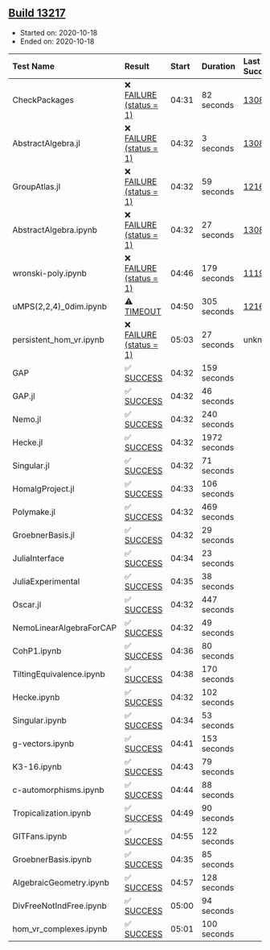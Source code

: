 ## [Build 13217](https://oscarci.mathematik.uni-kl.de/job/oscar/13217/)

* Started on: 2020-10-18
* Ended on: 2020-10-18

| Test Name    | Result | Start | Duration | Last Success | First Failure |
|:-------------|:-------|:------|:---------|:-------------|:--------------|
| CheckPackages | ❌ [FAILURE (status = 1)](https://oscarci.mathematik.uni-kl.de/job/oscar/13217/artifact/logs/build-13217/CheckPackages.log) | 04:31 | 82 seconds | [13085](https://oscarci.mathematik.uni-kl.de/job/oscar/13085/) | [13086](https://oscarci.mathematik.uni-kl.de/job/oscar/13086/) |
| AbstractAlgebra.jl | ❌ [FAILURE (status = 1)](https://oscarci.mathematik.uni-kl.de/job/oscar/13217/artifact/logs/build-13217/AbstractAlgebra.jl.log) | 04:32 | 3 seconds | [13085](https://oscarci.mathematik.uni-kl.de/job/oscar/13085/) | [13086](https://oscarci.mathematik.uni-kl.de/job/oscar/13086/) |
| GroupAtlas.jl | ❌ [FAILURE (status = 1)](https://oscarci.mathematik.uni-kl.de/job/oscar/13217/artifact/logs/build-13217/GroupAtlas.jl.log) | 04:32 | 59 seconds | [12167](https://oscarci.mathematik.uni-kl.de/job/oscar/12167/) | [12168](https://oscarci.mathematik.uni-kl.de/job/oscar/12168/) |
| AbstractAlgebra.ipynb | ❌ [FAILURE (status = 1)](https://oscarci.mathematik.uni-kl.de/job/oscar/13217/artifact/logs/build-13217/AbstractAlgebra.ipynb.log) | 04:32 | 27 seconds | [13085](https://oscarci.mathematik.uni-kl.de/job/oscar/13085/) | [13086](https://oscarci.mathematik.uni-kl.de/job/oscar/13086/) |
| wronski-poly.ipynb | ❌ [FAILURE (status = 1)](https://oscarci.mathematik.uni-kl.de/job/oscar/13217/artifact/logs/build-13217/wronski-poly.ipynb.log) | 04:46 | 179 seconds | [11192](https://oscarci.mathematik.uni-kl.de/job/oscar/11192/) | [11193](https://oscarci.mathematik.uni-kl.de/job/oscar/11193/) |
| uMPS(2,2,4)_0dim.ipynb | ⚠ [TIMEOUT](https://oscarci.mathematik.uni-kl.de/job/oscar/13217/artifact/logs/build-13217/uMPS-2-2-4-_0dim.ipynb.log) | 04:50 | 305 seconds | [12167](https://oscarci.mathematik.uni-kl.de/job/oscar/12167/) | [12168](https://oscarci.mathematik.uni-kl.de/job/oscar/12168/) |
| persistent_hom_vr.ipynb | ❌ [FAILURE (status = 1)](https://oscarci.mathematik.uni-kl.de/job/oscar/13217/artifact/logs/build-13217/persistent_hom_vr.ipynb.log) | 05:03 | 27 seconds | unknown | unknown |
| GAP | ✅ [SUCCESS](https://oscarci.mathematik.uni-kl.de/job/oscar/13217/artifact/logs/build-13217/GAP.log) | 04:32 | 159 seconds |  |  |
| GAP.jl | ✅ [SUCCESS](https://oscarci.mathematik.uni-kl.de/job/oscar/13217/artifact/logs/build-13217/GAP.jl.log) | 04:32 | 46 seconds |  |  |
| Nemo.jl | ✅ [SUCCESS](https://oscarci.mathematik.uni-kl.de/job/oscar/13217/artifact/logs/build-13217/Nemo.jl.log) | 04:32 | 240 seconds |  |  |
| Hecke.jl | ✅ [SUCCESS](https://oscarci.mathematik.uni-kl.de/job/oscar/13217/artifact/logs/build-13217/Hecke.jl.log) | 04:32 | 1972 seconds |  |  |
| Singular.jl | ✅ [SUCCESS](https://oscarci.mathematik.uni-kl.de/job/oscar/13217/artifact/logs/build-13217/Singular.jl.log) | 04:32 | 71 seconds |  |  |
| HomalgProject.jl | ✅ [SUCCESS](https://oscarci.mathematik.uni-kl.de/job/oscar/13217/artifact/logs/build-13217/HomalgProject.jl.log) | 04:33 | 106 seconds |  |  |
| Polymake.jl | ✅ [SUCCESS](https://oscarci.mathematik.uni-kl.de/job/oscar/13217/artifact/logs/build-13217/Polymake.jl.log) | 04:32 | 469 seconds |  |  |
| GroebnerBasis.jl | ✅ [SUCCESS](https://oscarci.mathematik.uni-kl.de/job/oscar/13217/artifact/logs/build-13217/GroebnerBasis.jl.log) | 04:32 | 29 seconds |  |  |
| JuliaInterface | ✅ [SUCCESS](https://oscarci.mathematik.uni-kl.de/job/oscar/13217/artifact/logs/build-13217/JuliaInterface.log) | 04:34 | 23 seconds |  |  |
| JuliaExperimental | ✅ [SUCCESS](https://oscarci.mathematik.uni-kl.de/job/oscar/13217/artifact/logs/build-13217/JuliaExperimental.log) | 04:35 | 38 seconds |  |  |
| Oscar.jl | ✅ [SUCCESS](https://oscarci.mathematik.uni-kl.de/job/oscar/13217/artifact/logs/build-13217/Oscar.jl.log) | 04:32 | 447 seconds |  |  |
| NemoLinearAlgebraForCAP | ✅ [SUCCESS](https://oscarci.mathematik.uni-kl.de/job/oscar/13217/artifact/logs/build-13217/NemoLinearAlgebraForCAP.log) | 04:32 | 49 seconds |  |  |
| CohP1.ipynb | ✅ [SUCCESS](https://oscarci.mathematik.uni-kl.de/job/oscar/13217/artifact/logs/build-13217/CohP1.ipynb.log) | 04:36 | 80 seconds |  |  |
| TiltingEquivalence.ipynb | ✅ [SUCCESS](https://oscarci.mathematik.uni-kl.de/job/oscar/13217/artifact/logs/build-13217/TiltingEquivalence.ipynb.log) | 04:38 | 170 seconds |  |  |
| Hecke.ipynb | ✅ [SUCCESS](https://oscarci.mathematik.uni-kl.de/job/oscar/13217/artifact/logs/build-13217/Hecke.ipynb.log) | 04:32 | 102 seconds |  |  |
| Singular.ipynb | ✅ [SUCCESS](https://oscarci.mathematik.uni-kl.de/job/oscar/13217/artifact/logs/build-13217/Singular.ipynb.log) | 04:34 | 53 seconds |  |  |
| g-vectors.ipynb | ✅ [SUCCESS](https://oscarci.mathematik.uni-kl.de/job/oscar/13217/artifact/logs/build-13217/g-vectors.ipynb.log) | 04:41 | 153 seconds |  |  |
| K3-16.ipynb | ✅ [SUCCESS](https://oscarci.mathematik.uni-kl.de/job/oscar/13217/artifact/logs/build-13217/K3-16.ipynb.log) | 04:43 | 79 seconds |  |  |
| c-automorphisms.ipynb | ✅ [SUCCESS](https://oscarci.mathematik.uni-kl.de/job/oscar/13217/artifact/logs/build-13217/c-automorphisms.ipynb.log) | 04:44 | 88 seconds |  |  |
| Tropicalization.ipynb | ✅ [SUCCESS](https://oscarci.mathematik.uni-kl.de/job/oscar/13217/artifact/logs/build-13217/Tropicalization.ipynb.log) | 04:49 | 90 seconds |  |  |
| GITFans.ipynb | ✅ [SUCCESS](https://oscarci.mathematik.uni-kl.de/job/oscar/13217/artifact/logs/build-13217/GITFans.ipynb.log) | 04:55 | 122 seconds |  |  |
| GroebnerBasis.ipynb | ✅ [SUCCESS](https://oscarci.mathematik.uni-kl.de/job/oscar/13217/artifact/logs/build-13217/GroebnerBasis.ipynb.log) | 04:35 | 85 seconds |  |  |
| AlgebraicGeometry.ipynb | ✅ [SUCCESS](https://oscarci.mathematik.uni-kl.de/job/oscar/13217/artifact/logs/build-13217/AlgebraicGeometry.ipynb.log) | 04:57 | 128 seconds |  |  |
| DivFreeNotIndFree.ipynb | ✅ [SUCCESS](https://oscarci.mathematik.uni-kl.de/job/oscar/13217/artifact/logs/build-13217/DivFreeNotIndFree.ipynb.log) | 05:00 | 94 seconds |  |  |
| hom_vr_complexes.ipynb | ✅ [SUCCESS](https://oscarci.mathematik.uni-kl.de/job/oscar/13217/artifact/logs/build-13217/hom_vr_complexes.ipynb.log) | 05:01 | 100 seconds |  |  |
